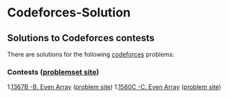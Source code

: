 # Codeforces-Solution

## Solutions to Codeforces contests

There are solutions for the following [codeforces](http://codeforces.com/) problems:

### Contests ([problemset site](https://codeforces.com/problemset))

1.[1367B -B. Even Array](https://github.com/Sahim98/Codeforces-Solution/blob/main/1367B.cpp) ([problem site](https://codeforces.com/problemset/problem/1367/B))
1.[1560C -C. Even Array](https://github.com/Sahim98/Codeforces-Solution/blob/main/1560C.cpp) ([problem site](https://codeforces.com/problemset/problem/1560/C))
